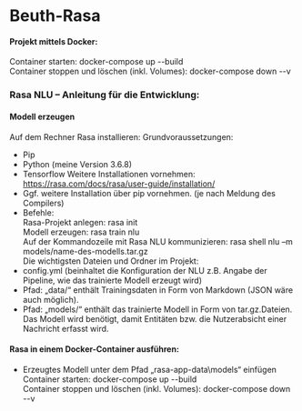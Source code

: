 # Beuth-Rasa

#### Projekt mittels Docker:

Container starten: docker-compose up --build<br>
Container stoppen und löschen (inkl. Volumes): docker-compose down --v<br>

### Rasa NLU – Anleitung für die Entwicklung:

#### Modell erzeugen
Auf dem Rechner Rasa installieren:
Grundvoraussetzungen:
-	Pip
-	Python (meine Version 3.6.8)
-	Tensorflow
Weitere Installationen vornehmen:
https://rasa.com/docs/rasa/user-guide/installation/ 
-	Ggf. weitere Installation über pip vornehmen. (je nach Meldung des Compilers)<br>
- Befehle:<br>
Rasa-Projekt anlegen: rasa init<br>
Modell erzeugen: rasa train nlu<br>
Auf der Kommandozeile mit Rasa NLU kommunizieren: rasa shell nlu –m models/name-des-modells.tar.gz<br>
Die wichtigsten Dateien und Ordner im Projekt:<br>
-	config.yml (beinhaltet die Konfiguration der NLU z.B. Angabe der Pipeline, wie das trainierte Modell erzeugt wird)
-	Pfad: „data/“ enthält Trainingsdaten in Form von Markdown (JSON wäre auch möglich).
-	Pfad: „models/“ enthält das trainierte Modell in Form von tar.gz.Dateien. Das Modell wird benötigt, damit Entitäten bzw. die Nutzerabsicht einer Nachricht erfasst wird.

#### Rasa in einem Docker-Container ausführen:
- Erzeugtes Modell unter dem Pfad „rasa-app-data\models“ einfügen<br>
Container starten: docker-compose up --build<br>
Container stoppen und löschen (inkl. Volumes): docker-compose down --v<br>
